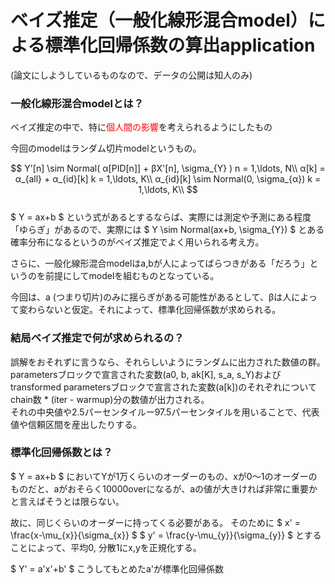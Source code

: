 # ベイズ推定（一般化線形混合model）による標準化回帰係数の算出application
(論文にしようしているものなので、データの公開は知人のみ)

### 一般化線形混合modelとは？
ベイズ推定の中で、特に<span style="color: red; ">個人間の影響</span>を考えられるようにしたもの

今回のmodelはランダム切片modelというもの。<br>

$$
    Y'[n] \sim Normal( α[PID[n]] + βX'[n], \sigma_{Y} )         n = 1,\ldots, N\\ 
    α[k] = α_{all} + α_{id}[k]                                          k = 1,\ldots, K\\
    α_{id}[k]  \sim Normal(0, \sigma_{α})                          k = 1,\ldots, K\\     
$$
<br>
$ Y = ax+b $
という式があるとするならば、実際には測定や予測にある程度「ゆらぎ」があるので、実際には
$ Y \sim Normal(ax+b, \sigma_{Y}) $
とある確率分布になるというのがベイズ推定でよく用いられる考え方。<br>

さらに、一般化線形混合modelはa,bが人によってばらつきがある「だろう」というのを前提にしてmodelを組むものとなっている。

今回は、a (つまり切片)のみに揺らぎがある可能性があるとして、βは人によって変わらないと仮定。それによって、標準化回帰係数が求められる。

### 結局ベイズ推定で何が求められるの？
誤解をおそれずに言うなら、それらしいようにランダムに出力された数値の群。
parametersブロックで宣言された変数(a0, b, ak[K], s_a, s_Y)およびtransformed parametersブロックで宣言された変数(a[k])のそれぞれについて
chain数 * (iter - warmup)分の数値が出力される。<br>
それの中央値や2.5パーセンタイルー97.5パーセンタイルを用いることで、代表値や信頼区間を産出したりする。

### 標準化回帰係数とは？
$ Y = ax+b $
においてYが1万くらいのオーダーのもの、xが0〜1のオーダーのものだと、aがおそらく10000overになるが、aの値が大きければ非常に重要かと言えばそうとは限らない。

故に、同じくらいのオーダーに持ってくる必要がある。
そのために
$ x' = \frac{x-\mu_{x}}{\sigma_{x}} $
$ y' = \frac{y-\mu_{y}}{\sigma_{y}} $
とすることによって、平均0, 分散1にx,yを正規化する。

$ Y' = a'x'+b' $
こうしてもとめたa'が標準化回帰係数